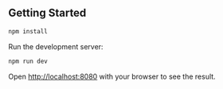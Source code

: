 
## Getting Started

```bash
npm install
```
Run the development server:

```bash
npm run dev
```

Open [http://localhost:8080](http://localhost:8080) with your browser to see the result.
